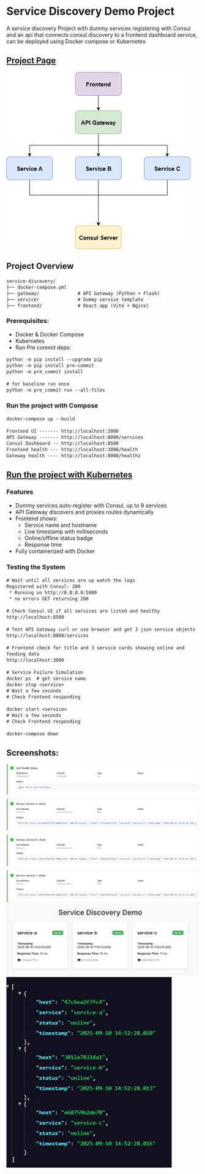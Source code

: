 # Service Discovery Demo Project
A service discovery Project with dummy services registering with Consul and an api that connects consul discovery to a frontend dashboard service, can be deployed using Docker compose or Kubernetes
## [Project Page](https://roadmap.sh/projects/service-discovery)
![Diagram](Diagram.drawio.png)
## Project Overview
```
service-discovery/
├── docker-compose.yml
├── gateway/              # API Gateway (Python + Flask)
├── service/              # Dummy service template
├── frontend/             # React app (Vite + Nginx)
```
### Prerequisites:
- Docker & Docker Compose
- Kubernetes
- Run Pre commit deps:
```
python -m pip install --upgrade pip
python -m pip install pre-commit
python -m pre_commit install

# for baseline run once
python -m pre_commit run --all-files
```
### Run the project with Compose
```
docker-compose up --build

Frontend UI ------- http://localhost:3000
API Gateway ------- http://localhost:8000/services
Consul Dashboard -- http://localhost:8500
Frontend health --- http://localhost:3000/health
Gateway health ---- http://localhost:8000/healthz
```
## [Run the project with Kubernetes](./k8s/README.md)

### Features
- Dummy services auto-register with Consul, up to 9 services
- API Gateway discovers and proxies routes dynamically
- Frontend shows:
    - Service name and hostname
    - Live timestamp with milliseconds
    - Online/offline status badge
    - Response time
- Fully containerized with Docker
### Testing the System
```
# Wait until all services are up watch the logs
Registered with Consul: 200
 * Running on http://0.0.0.0:5000
 * no errors GET returning 200

# Check Consul UI if all services are listed and healthy
http://localhost:8500

# Test API Gateway curl or use browser and get 3 json service objects
http://localhost:8000/services

# Frontend check for title and 3 service cards showing online and feeding data
http://localhost:3000

# Service Failure Simulation
docker ps  # get service name
docker stop <service>
# Wait a few seconds
# Check Frontend responding

docker start <service>
# Wait a few seconds
# Check Frontend responding

docker-compose down
```
## Screenshots:
![Consul dashboard](media/consul-nodes.png)
![Frontend](media/frontend.png)
![Service Endpoint](media/service-endpoint.png)
